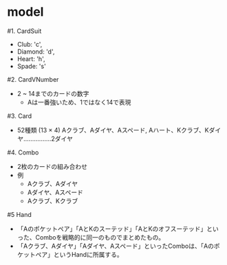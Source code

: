 # model

#1. CardSuit

   * Club: 'c',
   * Diamond: 'd',
   * Heart: 'h',
   * Spade: 's'


#2. CardVNumber
   * 2 ~ 14までのカードの数字
     * Aは一番強いため、1ではなく14で表現


#3. Card
   * 52種類 (13 × 4) 
      Aクラブ、Aダイヤ、Aスペード, Aハート、Kクラブ、Kダイヤ................2ダイヤ

#4. Combo
  * 2枚のカードの組み合わせ
  * 例
    * Aクラブ、Aダイヤ
    * Aダイヤ、Aスペード
    * Aクラブ、Kクラブ

#5 Hand
  * 「Aのポケットペア」「AとKのスーテッド」「AとKのオフスーテッド」といった、Comboを戦略的に同一のものでまとめたもの。
  * 「Aクラブ、Aダイヤ」「Aダイヤ、Aスペード」といったComboは、「Aのポケットペア」というHandに所属する。

